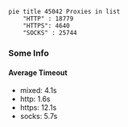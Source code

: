 
```mermaid
pie title 45042 Proxies in list
    "HTTP" : 18779
    "HTTPS": 4640
    "SOCKS" : 25744
```

### Some Info
#### Average Timeout

- mixed: 4.1s
- http: 1.6s
- https: 12.1s
- socks: 5.7s